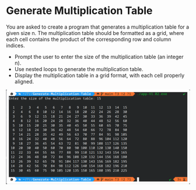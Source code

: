 # Generate Multiplication Table

You are asked to create a program that generates a multiplication table for a given size n. The
multiplication table should be formatted as a grid, where each cell contains the product of the
corresponding row and column indices.

- Prompt the user to enter the size of the multiplication table (an integer n).
- Use nested loops to generate the multiplication table.
- Display the multiplication table in a grid format, with each cell properly aligned.


![Screenshot of the app](Multiplication-table-generator_Screenshot.png)
